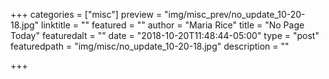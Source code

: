 +++
categories = ["misc"]
preview = "img/misc_prev/no_update_10-20-18.jpg"
linktitle = ""
featured = ""
author = "Maria Rice"
title = "No Page Today"
featuredalt = ""
date = "2018-10-20T11:48:44-05:00"
type = "post"
featuredpath = "img/misc/no_update_10-20-18.jpg"
description = ""

+++
